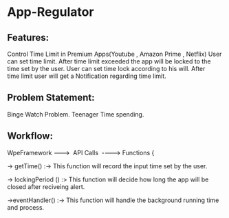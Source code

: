 # App-Regulator


## Features:

Control Time Limit in Premium Apps(Youtube , Amazon Prime , Netflix)
User can set time limit.
After time limit exceeded the app will be locked to the time set by the user.
User can set time lock according to his will.
After time limit user will get a Notification regarding time limit.


## Problem Statement:

Binge Watch Problem.
Teenager Time spending.

## Workflow:
WpeFramework --->  API Calls  ----> Functions {

-> getTime() :-> This function will record the input time set by the user. 

-> lockingPeriod () :> This function will decide how long the app will be closed after reciveing alert.

->eventHandler() :-> This function will handle the background running time and process.
